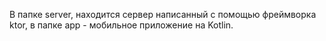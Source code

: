 В папке server, находится сервер написанный с помощью фреймворка ktor, в папке app - мобильное приложение на Kotlin.
